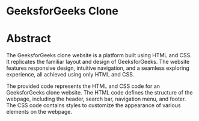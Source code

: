 # GeeksforGeeks Clone

# Abstract
The GeeksforGeeks clone website is a platform built using HTML and CSS. It replicates the familiar layout and design of GeeksforGeeks. The website features responsive design, intuitive navigation, and a seamless exploring experience, all achieved using only HTML and CSS.

The provided code represents the HTML and CSS code for an GeeksforGeeks clone website. The HTML code defines the structure of the webpage, including the header, search bar, navigation menu, and footer. The CSS code contains styles to customize the appearance of various elements on the webpage.
